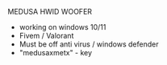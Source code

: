 MEDUSA HWID WOOFER
- working on windows 10/11
- Fivem / Valorant
- Must be off anti virus / windows defender
- "medusaxmetx" - key
